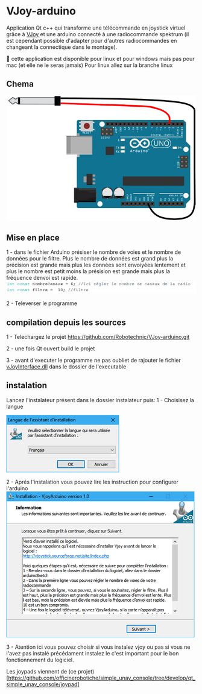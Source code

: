 # VJoy-arduino
Application Qt c++ qui transforme une télécommande en joystick virtuel grâce à [VJoy](http://vjoystick.sourceforge.net/site/index.php) et une arduino connecté à une radiocommande spektrum (il est cependant possible d'adapter pour d'autres radiocommandes en changeant la connectique dans le montage).

🚩 cette application est disponible pour linux et pour windows mais pas pour mac (et elle ne le seras jamais)
Pour linux allez sur la branche linux

## Chema
![chema de montage](https://github.com/Robotechnic/VJoy-arduino/blob/master/images/arduinoShema.png)

## Mise en place
1 - dans le fichier Arduino présiser le nombre de voies et le nombre de données pour le filtre. Plus le nombre de données est grand plus la précision est grande mais plus les données sont envoiyées lentement et plus le nombre est petit moins la présision est grande mais plus la fréquence denvoi est rapide.
![démo des éxplications](https://github.com/Robotechnic/VJoy-arduino/blob/master/images/demo1.png)

2 - Televerser le programme


## compilation depuis les sources
1 - Telechargez le projet https://github.com/Robotechnic/VJoy-arduino.git

2 - une fois Qt ouvert build le projet

3 - avant d'executer le programme ne pas oubliet de rajouter le fichier [vJoyInterface.dll](https://github.com/Robotechnic/VJoy-arduino/tree/master/vJoyLib) dans le dossier de l'executable

## instalation
Lancez l'instalateur présent dans le dossier instalateur
puis:
1 - Choisisez la langue

![choix de langue](https://github.com/Robotechnic/VJoy-arduino/blob/master/images/langue.png)

2 - Aprés l'instalation vous pouvez lire les instruction pour configurer l'arduino
![instructions](https://github.com/Robotechnic/VJoy-arduino/blob/master/images/step4.png)

3 - Atention ici vous pouvez choisir si vous instalez vjoy ou pas si vous ne l'avez pas instalé précédament instalez le c'est important pour le bon fonctionnement du logiciel.


Les joypads viennent de (ce projet)[https://github.com/officinerobotiche/simple_unav_console/tree/develop/qt_simple_unav_console/joypad]

